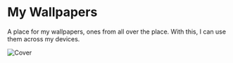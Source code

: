 # My Wallpapers

A place for my wallpapers, ones from all over the place. With this, I can use them across my devices.


![Cover](TigerRedux_Aqua_Mac.png)
